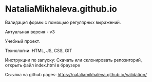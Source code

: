 # NataliaMikhaleva.github.io
Валидация формы с помощью регулярных выражений.

Актуальная версия - v3

Учебный проект.

Технологии: HTML, JS, CSS, GIT

Инструкции по запуску: Скачать или склонировать репозиторий, открыть файл index.html в браузере

Сыылка на github pages: https://nataliamikhaleva.github.io/validation/
